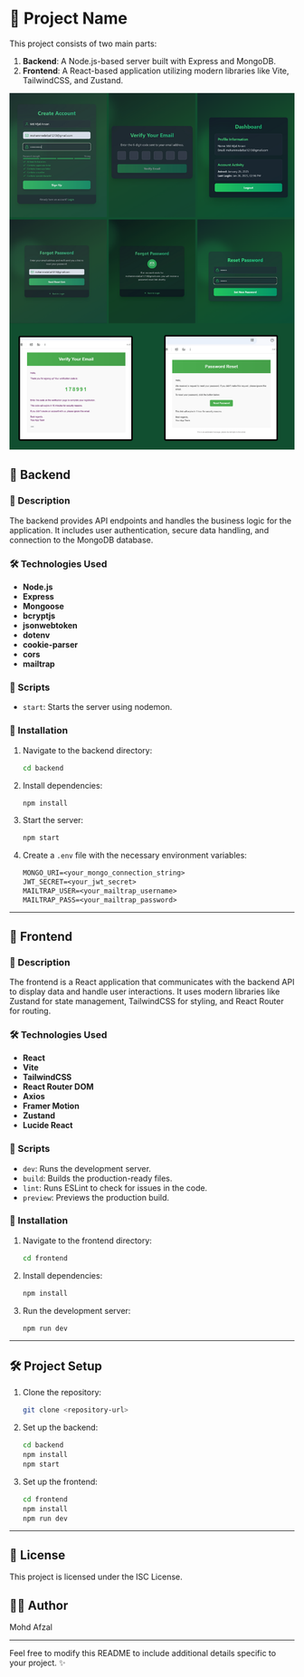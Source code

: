 # 🚀 Project Name

This project consists of two main parts:
1. **Backend**: A Node.js-based server built with Express and MongoDB.
2. **Frontend**: A React-based application utilizing modern libraries like Vite, TailwindCSS, and Zustand.

![🌟 Preview](./frontend/src/Readme.png)

## 🔧 Backend

### 📄 Description
The backend provides API endpoints and handles the business logic for the application. It includes user authentication, secure data handling, and connection to the MongoDB database.

### 🛠️ Technologies Used
- **Node.js**
- **Express**
- **Mongoose**
- **bcryptjs**
- **jsonwebtoken**
- **dotenv**
- **cookie-parser**
- **cors**
- **mailtrap**

### 📜 Scripts
- `start`: Starts the server using nodemon.

### 📝 Installation
1. Navigate to the backend directory:
   ```bash
   cd backend
   ```
2. Install dependencies:
   ```bash
   npm install
   ```
3. Start the server:
   ```bash
   npm start
   ```
4. Create a `.env` file with the necessary environment variables:
   ```plaintext
   MONGO_URI=<your_mongo_connection_string>
   JWT_SECRET=<your_jwt_secret>
   MAILTRAP_USER=<your_mailtrap_username>
   MAILTRAP_PASS=<your_mailtrap_password>
   ```

---

## 🎨 Frontend

### 📄 Description
The frontend is a React application that communicates with the backend API to display data and handle user interactions. It uses modern libraries like Zustand for state management, TailwindCSS for styling, and React Router for routing.

### 🛠️ Technologies Used
- **React**
- **Vite**
- **TailwindCSS**
- **React Router DOM**
- **Axios**
- **Framer Motion**
- **Zustand**
- **Lucide React**

### 📜 Scripts
- `dev`: Runs the development server.
- `build`: Builds the production-ready files.
- `lint`: Runs ESLint to check for issues in the code.
- `preview`: Previews the production build.

### 📝 Installation
1. Navigate to the frontend directory:
   ```bash
   cd frontend
   ```
2. Install dependencies:
   ```bash
   npm install
   ```
3. Run the development server:
   ```bash
   npm run dev
   ```

---

## 🛠️ Project Setup

1. Clone the repository:
   ```bash
   git clone <repository-url>
   ```
2. Set up the backend:
   ```bash
   cd backend
   npm install
   npm start
   ```
3. Set up the frontend:
   ```bash
   cd frontend
   npm install
   npm run dev
   ```

---

## 📜 License
This project is licensed under the ISC License.

## 👨‍💻 Author
Mohd Afzal

---

Feel free to modify this README to include additional details specific to your project. ✨
